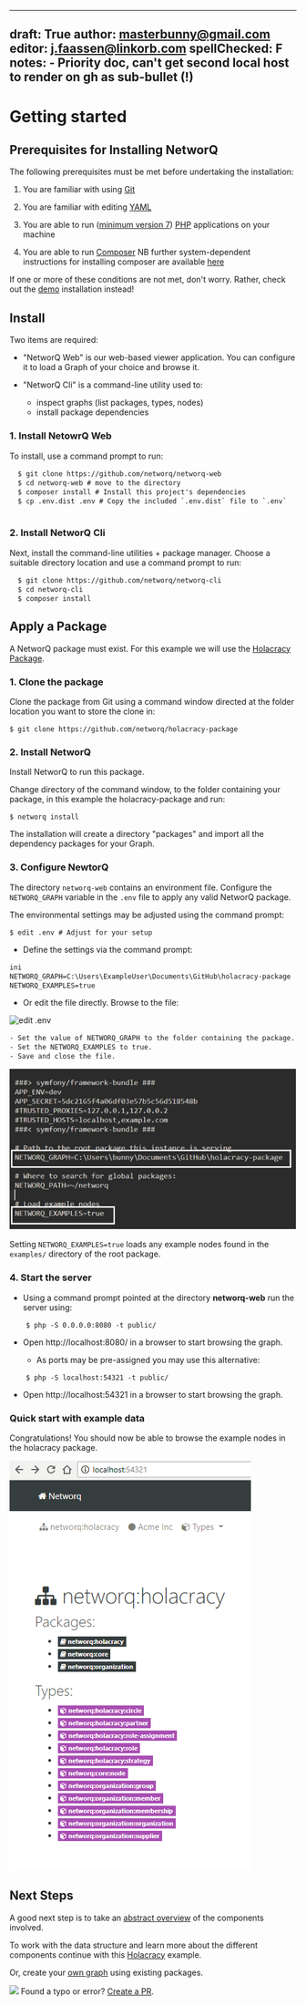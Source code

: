 
---
draft: True
author: masterbunny@gmail.com
editor: j.faassen@linkorb.com
spellChecked: F
notes:  - Priority doc, can't get second local host to render on gh as sub-bullet (!)
---

# Getting started

## Prerequisites for Installing NetworQ

The following prerequisites must be met before undertaking the installation:

1) You are familiar with using [Git](https://git-scm.com/)

2) You are familiar with editing [YAML](https://wikipedia.org/wiki/YAML)

3) You are able to run ([minimum version 7](http://php.net/downloads.php)) [PHP](https://php.net) applications on your machine

4) You are able to run [Composer](https://getcomposer.org/)
NB further system-dependent instructions for installing composer are available [here](https://getcomposer.org/doc/00-intro.md)

If one or more of these conditions are not met, don't worry. Rather, check out the [demo](demo.html) installation instead!


## Install

Two items are required:

* "NetworQ Web" is our web-based viewer application. You can configure it to load a Graph of your choice and browse it.

* "NetworQ Cli" is a command-line utility used to:
	- inspect graphs (list packages, types, nodes)
	- install package dependencies

### 1. Install NetowrQ Web

To install, use a command prompt to run:

```
  $ git clone https://github.com/networq/networq-web
  $ cd networq-web # move to the directory
  $ composer install # Install this project's dependencies
  $ cp .env.dist .env # Copy the included `.env.dist` file to `.env`
  
```
### 2. Install NetworQ Cli

Next, install the command-line utilities + package manager. Choose a suitable directory location and use a command prompt to run:

```
  $ git clone https://github.com/networq/networq-cli
  $ cd networq-cli
  $ composer install

```

## Apply a Package

A NetworQ package must exist. For this example we will use the [Holacracy Package](https://github.com/networq/holacracy-package).

### 1. Clone the package

Clone the package from Git using a command window directed at the folder location you want to store the clone in:

```
$ git clone https://github.com/networq/holacracy-package

```

### 2. Install NetworQ

Install NetworQ to run this package. 

Change directory of the command window, to the folder containing your package, in this example the holacracy-package and run:

```
$ networq install 

```

The installation will create a directory "packages" and import all the dependency packages for your Graph.
        
### 3. Configure NewtorQ

The directory `networq-web` contains an environment file. Configure the `NETWORQ_GRAPH` variable in the `.env` file to apply any valid NetworQ package.


The environmental settings may be adjusted using the command prompt: 

```
$ edit .env # Adjust for your setup
```

<!-- Joost this is from your email, I assume that it is valid for Linux/Macs --->

* Define the settings via the command prompt:

```
ini
NETWORQ_GRAPH=C:\Users\ExampleUser\Documents\GitHub\holacracy-package
NETWORQ_EXAMPLES=true

```
* Or edit the file directly. Browse to the file:


![edit .env](/images/edit_envWin.PNG) 

	- Set the value of NETWORQ_GRAPH to the folder containing the package.
	- Set the NETWORQ_EXAMPLES to true.
	- Save and close the file.


![edit .env](/images/Install4_Holacracy.PNG) 

Setting `NETWORQ_EXAMPLES=true` loads any example nodes found in the `examples/` directory of the root package.



### 4. Start the server

* Using a command prompt pointed at the directory **networq-web** run the server using:

```
    $ php -S 0.0.0.0:8080 -t public/
```
* Open http://localhost:8080/ in a browser to start browsing the graph.

	- As ports may be pre-assigned you may use this alternative:

```
    $ php -S localhost:54321 -t public/

```
  - Open http://localhost:54321 in a browser to start browsing the graph.

### Quick start with example data


Congratulations! You should now be able to browse the example nodes in the holacracy package.

![example nodes](/images/Holacracy1.PNG) 


## Next Steps

A good next step is to take an [abstract overview](concepts.md) of the components involved.

To work with the data structure and learn more about the different components continue with this [Holacracy](exampleHolacracy.md) example.

Or, create your [own graph](first-graph.md) using existing packages. 

<img src="https://github.com/favicon.ico" width="48"> Found a typo or error? [Create a PR](https://github.com/networq/www.networq.io).








